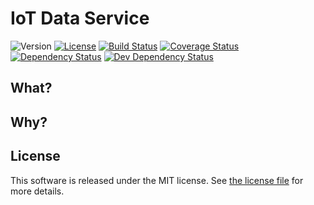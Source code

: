 # IoT Data Service

![Version](https://img.shields.io/github/package-json/v/onebytegone/iot-data-service.svg?style=flat)
[![License](https://img.shields.io/github/license/onebytegone/iot-data-service.svg)](./LICENSE)
[![Build Status](https://travis-ci.com/onebytegone/iot-data-service.svg?branch=master)](https://travis-ci.com/onebytegone/iot-data-service)
[![Coverage Status](https://coveralls.io/repos/github/onebytegone/iot-data-service/badge.svg?branch=master)](https://coveralls.io/github/onebytegone/iot-data-service?branch=master)
[![Dependency Status](https://david-dm.org/onebytegone/iot-data-service.svg)](https://david-dm.org/onebytegone/iot-data-service)
[![Dev Dependency Status](https://david-dm.org/onebytegone/iot-data-service/dev-status.svg)](https://david-dm.org/onebytegone/iot-data-service#info=devDependencies&view=table)

## What?

## Why?

## License

This software is released under the MIT license. See [the license
file](LICENSE) for more details.
